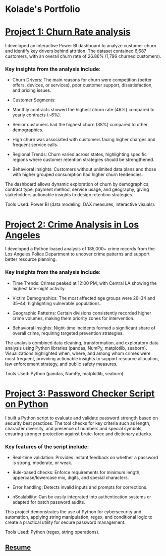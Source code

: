 # Kolade's Portfolio

# [Project 1: Churn Rate analysis](https://github.com/IbnOladele/Power-BI_Projects)

I developed an interactive Power BI dashboard to analyze customer churn and identify key drivers behind attrition. The dataset contained 6,687 customers, with an overall churn rate of 26.86% (1,796 churned customers).

### Key insights from the analysis include:

* Churn Drivers: The main reasons for churn were competition (better offers, devices, or services), poor customer support, dissatisfaction, and pricing issues.

* Customer Segments:

 - Monthly contracts showed the highest churn rate (46%) compared to yearly contracts (~6%).

 - Senior customers had the highest churn (38%) compared to other demographics.

 - High churn was associated with customers facing higher charges and frequent service calls.

* Regional Trends: Churn varied across states, highlighting specific regions where customer retention strategies should be strengthened.

* Behavioral Insights: Customers without unlimited data plans and those with higher grouped consumption had higher churn tendencies.

The dashboard allows dynamic exploration of churn by demographics, contract type, payment method, service usage, and geography, giving stakeholders actionable insights to design retention strategies.

Tools Used: Power BI (data modeling, DAX measures, interactive visuals).


# [Project 2: Crime Analysis in Los Angeles](https://github.com/IbnOladele/Python_Projects)

I developed a Python-based analysis of 185,000+ crime records from the Los Angeles Police Department to uncover crime patterns and support better resource planning.

### Key insights from the analysis include:

 * Time Trends: Crimes peaked at 12:00 PM, with Central LA showing the highest late-night activity.

 * Victim Demographics: The most affected age groups were 26–34 and 35–44, highlighting vulnerable populations.

 * Geographic Patterns: Certain divisions consistently recorded higher crime volumes, making them priority zones for intervention.

 * Behavioral Insights: Night-time incidents formed a significant share of overall crime, requiring targeted prevention strategies.

The analysis combined data cleaning, transformation, and exploratory data analysis using Python libraries (pandas, NumPy, matplotlib, seaborn). Visualizations highlighted when, where, and among whom crimes were most frequent, providing actionable insights to support resource allocation, law enforcement strategy, and public safety measures.

Tools Used: Python (pandas, NumPy, matplotlib, seaborn).

# [Project 3: Password Checker Script on Python](https://github.com/IbnOladele/Password_checker)

I built a Python script to evaluate and validate password strength based on security best practices. The tool checks for key criteria such as length, character diversity, and presence of numbers and special symbols, ensuring stronger protection against brute-force and dictionary attacks.

### Key features of the script include:

* Real-time validation: Provides instant feedback on whether a password is strong, moderate, or weak.

* Rule-based checks: Enforce requirements for minimum length, uppercase/lowercase mix, digits, and special characters.

* Error handling: Detects invalid inputs and prompts for corrections.

* nScalability: Can be easily integrated into authentication systems or adapted for batch password audits.

This project demonstrates the use of Python for cybersecurity and automation, applying string manipulation, regex, and conditional logic to create a practical utility for secure password management.

Tools Used: Python (regex, string operations).

## [Resume](https://github.com/IbnOladele/Resume)
